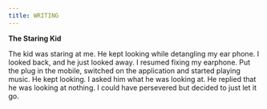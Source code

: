```yaml
---
title: WRITING 
---
```



**The Staring Kid**

The kid was staring at me. He kept looking while detangling my  ear phone. I looked back, and he just looked away. I resumed fixing my earphone. Put the plug in the mobile, switched on the application and started playing music. He kept looking. I asked him what he was looking at. He replied that he was looking at nothing. I could have persevered but decided to just let it go.